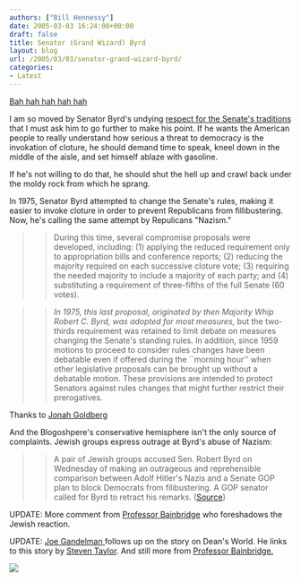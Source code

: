 ```yaml
---
authors: ["Bill Hennessy"]
date: 2005-03-03 16:24:00+00:00
draft: false
title: Senator (Grand Wizard) Byrd
layout: blog
url: /2005/03/03/senator-grand-wizard-byrd/
categories:
- Latest
---
```


[Bah hah hah hah hah](https://www.anklebitingpundits.com/index.php?name=Content_old&pa=showpage&pid=52)




I am so moved by Senator Byrd's undying [respect for the Senate's traditions ](https://www.house.gov/rules/jcoc2p.htm)that I must ask him to go further to make his point. If he wants the American people to really understand how serious a threat to democracy is the invokation of cloture, he should demand time to speak, kneel down in the middle of the aisle, and set himself ablaze with gasoline.




If he's not willing to do that, he should shut the hell up and crawl back under the moldy rock from which he sprang. 




In 1975, Senator Byrd attempted to change the Senate's rules, making it easier to invoke cloture in order to prevent Republicans from fillibustering. Now, he's calling the same attempt by Repulicans "Nazism."




> 

> 
> > 

>> 
>> During this time, several compromise proposals were developed, including: (1) applying the reduced requirement only to appropriation bills and conference reports; (2) reducing the majority required on each successive cloture vote; (3) requiring the needed majority to include a majority of each party; and (4) substituting a requirement of three-fifths of the full Senate (60 votes).

>> 
>> _In 1975, this last proposal, originated by then Majority Whip Robert C. Byrd, was adopted for most measures,_ but the two-thirds requirement was retained to limit debate on measures changing the Senate's standing rules. In addition, since 1959 motions to proceed to consider rules changes have been debatable even if offered during the ``morning hour'' when other legislative proposals can be brought up without a debatable motion. These provisions are intended to protect Senators against rules changes that might further restrict their prerogatives. 
>> 
>> 
> 
> 




Thanks to [Jonah Goldberg](https://www.nationalreview.com/thecorner/05_02_27_corner-archive.asp#057441)




And the Blogoshpere's conservative hemisphere isn't the only source of complaints. Jewish groups express outrage at Byrd's abuse of Nazism:




> 

> 
> > 

>> 
>> A pair of Jewish groups accused Sen. Robert Byrd on Wednesday of making an outrageous and reprehensible comparison between Adolf Hitler's Nazis and a Senate GOP plan to block Democrats from filibustering. A GOP senator called for Byrd to retract his remarks. ([Source](https://apnews.myway.com/article/20050303/D88J6OG00.html))
>> 
>> 
> 
> 




UPDATE: More comment from [Professor Bainbridge](https://www.professorbainbridge.com/2005/03/robert_byrd.html) who foreshadows the Jewish reaction. 




UPDATE: [ Joe Gandelman ](https://www.deanesmay.com/posts/1110065383.shtml)follows up on the story on Dean's World. He links to this story by [Steven Taylor](https://www.poliblogger.com/index.php?p=6385). And still more from [Professor Bainbridge.](https://www.professorbainbridge.com/2005/03/robert_byrd_1.html)

![](https://blog.billhennessy.com/aggbug.aspx?PostID=1287)

